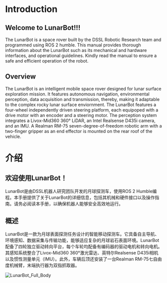 # Introduction
## Welcome to LunarBot!!!
The LunarBot is a space rover built by the DSSL Robotic Research team and programmed using ROS 2 humble. This manual provides thorough information about the LunarBot such as its mechanical and hardware interfaces, and operational guidelines. Kindly read the manual to ensure a safe and efficient operation of the robot.

## Overview
The LunarBot is an intelligent mobile space rover designed for lunar surface exploration mission. It features autonomous navigation, environmental perception, data acquisition and transmission, thereby, making it adaptable to the complex rocky lunar surface enviornment. The LunarBot features a four-wheel independently driven steering platform, each equipoped with a drive motor with an encoder and a steering motor. The perception system integrates a Livox-Mid360 360° LiDAR, an Intel Realsense D435i camera, and an IMU. A Realman RM-75 seven-degree-of-freedom robotic arm with a two-finger gripper as an end effector is mounted on the rear roof of the vehicle.



# 介绍
## 欢迎使用LunarBot！
LunarBot是由DSSL机器人研究团队开发的月球探测车，使用ROS 2 Humble编程。本手册提供了关于LunarBot的详细信息，包括其机械和硬件接口以及操作指南。请务必阅读本手册，以确保机器人能够安全高效地运行。

## 概述
LunarBot是一款为月球表面探测任务设计的智能移动探测车。它具备自主导航、环境感知、数据采集与传输功能，能够适应复杂的月球岩石表面环境。LunarBot配备了四轮独立驱动转向平台，每个车轮均配备有编码器的驱动电机和转向电机。其感知系统整合了Livox-Mid360 360°激光雷达、英特尔Realsense D435i相机以及惯性测量单元（IMU）。此外，车辆后顶还安装了一台Realman RM-75七自由度机械臂，末端执行器为双指抓取器。

![LunarBot_Full_Body](../../static/img/LunarBot_Full_Body.png)